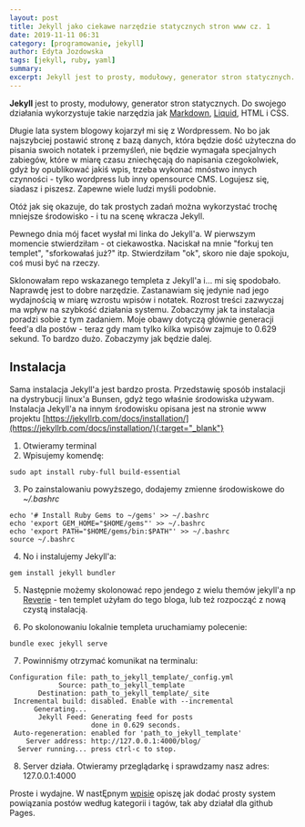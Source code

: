 ```yaml
---
layout: post
title: Jekyll jako ciekawe narzędzie statycznych stron www cz. 1
date: 2019-11-11 06:31
category: [programowanie, jekyll]
author: Edyta Jozdowska
tags: [jekyll, ruby, yaml]
summary:
excerpt: Jekyll jest to prosty, modułowy, generator stron statycznych. Do swojego działania wykorzystuje takie narzędzia jak Markdown, Liquid, HTML i CSS. 
---
```


**Jekyll** jest to prosty, modułowy, generator stron statycznych. Do swojego działania wykorzystuje takie narzędzia jak [Markdown](https://pl.wikipedia.org/wiki/Markdown), [Liquid](https://github.com/Shopify/liquid/wiki), HTML i CSS.

Długie lata system blogowy kojarzył mi się z Wordpressem. No bo jak najszybciej postawić stronę z bazą danych, która będzie dość użyteczna do pisania swoich notatek i przemyśleń, nie będzie wymagała specjalnych zabiegów, które w miarę czasu zniechęcają do napisania czegokolwiek, gdyż by opublikować jakiś wpis, trzeba wykonać mnóstwo innych czynności - tylko wordpress lub inny opensource CMS. Logujesz się, siadasz i piszesz. Zapewne wiele ludzi myśli podobnie.

Otóż jak się okazuje, do tak prostych zadań można wykorzystać trochę mniejsze środowisko - i tu na scenę wkracza Jekyll. 

Pewnego dnia mój facet wysłał mi linka do Jekyll'a. W pierwszym momencie stwierdziłam - ot ciekawostka. Naciskał na mnie "forkuj ten templet", "sforkowałaś już?" itp. Stwierdziłam "ok", skoro nie daje spokoju, coś musi być na rzeczy. 

Sklonowałam repo wskazanego templeta z Jekyll'a i... mi się spodobało. Naprawdę jest to dobre narzędzie. Zastanawiam się jedynie nad jego wydajnością w miarę wzrostu wpisów i notatek. Rozrost treści zazwyczaj ma wpływ na szybkość działania systemu. Zobaczymy jak ta instalacja poradzi sobie z tym zadaniem. Moje obawy dotyczą głównie generacji feed'a dla postów - teraz gdy mam tylko kilka wpisów zajmuje to 0.629 sekund. To bardzo dużo. Zobaczymy jak będzie dalej.

## Instalacja
Sama instalacja Jekyll'a jest bardzo prosta. Przedstawię sposób instalacji na dystrybucji linux'a Bunsen, gdyż tego właśnie środowiska używam. Instalacja Jekyll'a na innym środowisku opisana jest na stronie www projektu [https://jekyllrb.com/docs/installation/](https://jekyllrb.com/docs/installation/){:target="_blank"}

1. Otwieramy terminal
2. Wpisujemy komendę:
```shell
sudo apt install ruby-full build-essential
```
3. Po zainstalowaniu powyższego, dodajemy zmienne środowiskowe do _~/.bashrc_
```shell
echo '# Install Ruby Gems to ~/gems' >> ~/.bashrc
echo 'export GEM_HOME="$HOME/gems"' >> ~/.bashrc
echo 'export PATH="$HOME/gems/bin:$PATH"' >> ~/.bashrc
source ~/.bashrc
```
4. No i instalujemy Jekyll'a:
```shell
gem install jekyll bundler
```
5. Następnie możemy skolonować repo jendego z wielu themów jekyll'a np [Reverie](https://github.com/amitmerchant1990/reverie) - ten templet użyłam do tego bloga, lub też rozpocząć z nową czystą instalacją. 

6. Po skolonowaniu lokalnie templeta uruchamiamy polecenie:
```shell
bundle exec jekyll serve
```
7. Powinniśmy otrzymać komunikat na terminalu:
```shell 
Configuration file: path_to_jekyll_template/_config.yml
            Source: path_to_jekyll_template
       Destination: path_to_jekyll_template/_site
 Incremental build: disabled. Enable with --incremental
      Generating... 
       Jekyll Feed: Generating feed for posts
                    done in 0.629 seconds.
 Auto-regeneration: enabled for 'path_to_jekyll_template'
    Server address: http://127.0.0.1:4000/blog/
  Server running... press ctrl-c to stop.
```
8. Server działa. Otwieramy przeglądarkę i sprawdzamy  nasz adres: 127.0.0.1:4000

Proste i wydajne. W nastĘpnym [wpisie](../kategorie-i-tagi-w-jekyll/) opiszę jak dodać prosty system powiązania postów według kategorii i tagów, tak aby działał dla github Pages.

